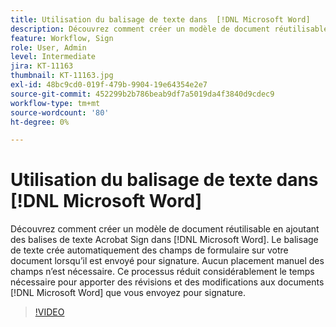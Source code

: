 ```yaml
---
title: Utilisation du balisage de texte dans  [!DNL Microsoft Word]
description: Découvrez comment créer un modèle de document réutilisable en ajoutant des balises de texte Acrobat Sign dans  [!DNL Microsoft Word]
feature: Workflow, Sign
role: User, Admin
level: Intermediate
jira: KT-11163
thumbnail: KT-11163.jpg
exl-id: 48bc9cd0-019f-479b-9904-19e64354e2e7
source-git-commit: 452299b2b786beab9df7a5019da4f3840d9cdec9
workflow-type: tm+mt
source-wordcount: '80'
ht-degree: 0%

---
```


# Utilisation du balisage de texte dans [!DNL Microsoft Word]

Découvrez comment créer un modèle de document réutilisable en ajoutant des balises de texte Acrobat Sign dans [!DNL Microsoft Word]. Le balisage de texte crée automatiquement des champs de formulaire sur votre document lorsqu’il est envoyé pour signature. Aucun placement manuel des champs n’est nécessaire. Ce processus réduit considérablement le temps nécessaire pour apporter des révisions et des modifications aux documents [!DNL Microsoft Word] que vous envoyez pour signature.

>[!VIDEO](https://video.tv.adobe.com/v/3412818?quality=12&learn=on&hidetitle=true&captions=fre_fr)
